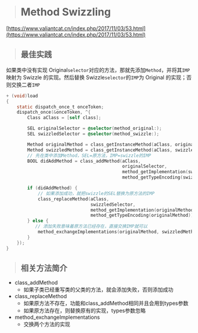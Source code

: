 > # Method Swizzling

[https://www.valiantcat.cn/index.php/2017/11/03/53.html](https://www.valiantcat.cn/index.php/2017/11/03/53.html)

> ## 最佳实践

如果类中没有实现 Original`selector`对应的方法，那就先添加`Method`，并将其`IMP`映射为 Swizzle 的实现。然后替换 Swizzle`selector`的`IMP`为 Original 的实现；否则交换二者`IMP`

```objectivec
+ (void)load
{
    static dispatch_once_t onceToken;
    dispatch_once(&onceToken, ^{
        Class aClass = [self class];

        SEL originalSelector = @selector(method_original:);
        SEL swizzledSelector = @selector(method_swizzle:);

        Method originalMethod = class_getInstanceMethod(aClass, originalSelector);
        Method swizzledMethod = class_getInstanceMethod(aClass, swizzledSelector);
        // 先在类中添加Method，SEL=原方法，IMP=swizzle的IMP
        BOOL didAddMethod = class_addMethod(aClass,
                                            originalSelector,
                                            method_getImplementation(swizzledMethod),
                                            method_getTypeEncoding(swizzledMethod));

        if (didAddMethod) {
            // 如果添加成功，就把swizzle的SEL替换为原方法的IMP
            class_replaceMethod(aClass,
                                swizzledSelector,
                                method_getImplementation(originalMethod),
                                method_getTypeEncoding(originalMethod));
        } else {
           // 添加失败意味着原方法已经存在，直接交换IMP就可以
            method_exchangeImplementations(originalMethod, swizzledMethod);
        }
    });
}
```

> ## 相关方法简介

* class\_addMethod
  * 如果子类已经重写类的父类的方法，就会添加失败，否则添加成功
* class\_replaceMethod
  * 如果原方法不存在，功能和class\_addMethod相同并且会用到types参数
  * 如果原方法存在，则替换原有的实现，types参数忽略
* method\_exchangeImplementations
  * 交换两个方法的实现



